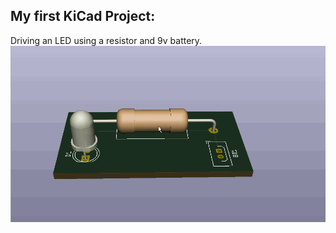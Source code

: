 ## My first KiCad Project:
Driving an LED using a resistor and 9v battery.
![Circuit gif](https://github.com/SinkuKumar/KiCad/blob/main/First_Project/first_project.gif)
